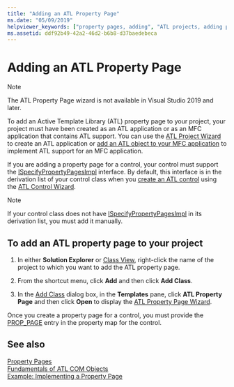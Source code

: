 ```yaml
---
title: "Adding an ATL Property Page"
ms.date: "05/09/2019"
helpviewer_keywords: ["property pages, adding", "ATL projects, adding property pages", "controls [ATL], property pages"]
ms.assetid: ddf92b49-42a2-46d2-b6b8-d37baedebeca
---
```

# Adding an ATL Property Page

> [!NOTE]
> The ATL Property Page wizard is not available in Visual Studio 2019 and later.

To add an Active Template Library (ATL) property page to your project, your project must have been created as an ATL application or as an MFC application that contains ATL support. You can use the [ATL Project Wizard](../../atl/reference/atl-project-wizard.md) to create an ATL application or [add an ATL object to your MFC application](../../mfc/reference/adding-atl-support-to-your-mfc-project.md) to implement ATL support for an MFC application.

If you are adding a property page for a control, your control must support the [ISpecifyPropertyPagesImpl](../../atl/reference/ispecifypropertypagesimpl-class.md) interface. By default, this interface is in the derivation list of your control class when you [create an ATL control](../../atl/reference/adding-an-atl-control.md) using the [ATL Control Wizard](../../atl/reference/atl-control-wizard.md).

> [!NOTE]
> If your control class does not have [ISpecifyPropertyPagesImpl](../../atl/reference/ispecifypropertypagesimpl-class.md) in its derivation list, you must add it manually.

## To add an ATL property page to your project

1. In either **Solution Explorer** or [Class View](/visualstudio/ide/viewing-the-structure-of-code), right-click the name of the project to which you want to add the ATL property page.

1. From the shortcut menu, click **Add** and then click **Add Class**.

1. In the [Add Class](../../ide/adding-a-class-visual-cpp.md#add-class-dialog-box) dialog box, in the **Templates** pane, click **ATL Property Page** and then click **Open** to display the [ATL Property Page Wizard](../../atl/reference/atl-property-page-wizard.md).

Once you create a property page for a control, you must provide the [PROP_PAGE](property-map-macros.md#prop_page) entry in the property map for the control.

## See also

[Property Pages](../../atl/atl-com-property-pages.md)<br/>
[Fundamentals of ATL COM Objects](../../atl/fundamentals-of-atl-com-objects.md)<br/>
[Example: Implementing a Property Page](../../atl/example-implementing-a-property-page.md)